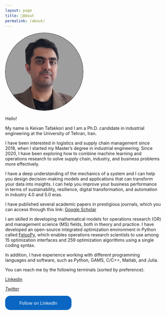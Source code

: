 ```yaml
---
layout: page
title: 📜About
permalink: /about/
---
```


<img style="width: 250px;border-radius: 50%;border:1px solid #000;align: center;" src="/images/profile.png" alt="image">

Hello!

My name is Keivan Tafakkori and I am a Ph.D. candidate in industrial engineering at the University of Tehran, Iran.

I have been interested in logistics and supply chain management since 2018, when I started my Master’s degree in industrial engineering. Since 2020, I have been exploring how to combine machine learning and operations research to solve supply chain, industry, and business problems more effectively.

I have a deep understanding of the mechanics of a system and I can help you design decision-making models and applications that can transform your data into insights. I can help you improve your business performance in terms of sustainability, resilience, digital transformation, and automation in industry 4.0 and 5.0 eras.

I have published several academic papers in prestigious journals, which you can access through this link: <a href = " https://scholar.google.com/citations?hl=en&user=eoCLWfYAAAAJ&view_op=list_works&sortby=pubdate"> Google Scholar</a>

I am skilled in developing mathematical models for operations research (OR) and management science (MS) fields, both in theory and practice. I have developed an open-source integrated optimization environment in Python called <a href = "https://github.com/ktafakkori/feloopy"> FelooPy</a>, which enables operations research scientists to use among 15 optimization interfaces and 259 optimization algorithms using a single coding syntax.

In addition, I have experience working with different programming languages and software, such as Python, GAMS, C/C++, Matlab, and Julia.

You can reach me by the following terminals (sorted by preference):
<p><a href = "https://www.linkedin.com/in/keivan-tafakkori/"><i class='fa fa-linkedin-square'></i> Linkedin</a></p>
<p><a href = "https://twitter.com/KTafakkori"><i class='fa fa-twitter'> Twitter</i></a></p>


<style>
.libutton {
    display: flex;
    flex-direction: column;
    justify-content: center;
    padding: 7px;
    text-align: center;
    outline: none;
    text-decoration: none !important;
    color: #ffffff !important;
    width: 200px;
    height: 32px;
    border-radius: 16px;
    background-color: #0A66C2;
    font-family: "SF Pro Text", Helvetica, sans-serif;
}
</style>
<a class="libutton" href="https://www.linkedin.com/comm/mynetwork/discovery-see-all?usecase=PEOPLE_FOLLOWS&followMember=keivan-tafakkori" target="_blank">Follow on LinkedIn</a>